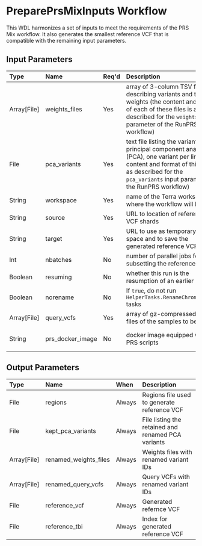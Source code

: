 # PreparePrsMixInputs Workflow

This WDL harmonizes a set of inputs to meet the requirements of the
PRS Mix workflow.  It also generates the smallest reference VCF that
is compatible with the remaining input parameters.

## Input Parameters

| Type        | Name             | Req'd | Description | Default Value |
| :---        | :---             | :---  | :---        | :---          |
| Array[File] | weights_files    | Yes   | array of 3-column TSV files describing variants and their weights (the content and format of each of these files is as described for the <code>weights</code> input parameter of the RunPRS workflow) | |
| File        | pca_variants     | Yes   | text file listing the variants for principal component analysis (PCA), one variant per line (the content and format of this file is as described for the <code>pca_variants</code> input parameter of the RunPRS workflow) | |
| String      | workspace        | Yes   | name of the Terra workspace where the workflow will be run | |
| String      | source           | Yes   | URL to location of reference VCF shards | |
| String      | target           | Yes   | URL to use as temporary work space and to save the generated reference VCF | |
| Int         | nbatches         | No    | number of parallel jobs for subsetting the reference shards | 500 |
| Boolean     | resuming         | No    | whether this run is the resumption of an earlier run | false |
| Boolean     | norename         | No    | If `true`, do not run `HelperTasks.RenameChromosomes*` tasks | false |
| Array[File] | query_vcfs       | Yes   | array of gz-compressed VCF files of the samples to be scored | |
| String      | prs_docker_image | No    | docker image equipped with PRS scripts | "us-central1-docker.pkg.dev/mgb-lmm-gcp-infrast-1651079146/mgbpmbiofx/prs:20250122" |

## Output Parameters

| Type        | Name                  | When   | Description |
| :---        | :---                  | :---   | :---        |
| File        | regions               | Always | Regions file used to generate reference VCF |
| File        | kept_pca_variants     | Always | File listing the retained and renamed PCA variants |
| Array[File] | renamed_weights_files | Always | Weights files with renamed variant IDs |
| Array[File] | renamed_query_vcfs    | Always | Query VCFs with renamed variant IDs |
| File        | reference_vcf         | Always | Generated refernce VCF |
| File        | reference_tbi         | Always | Index for generated reference VCF |
